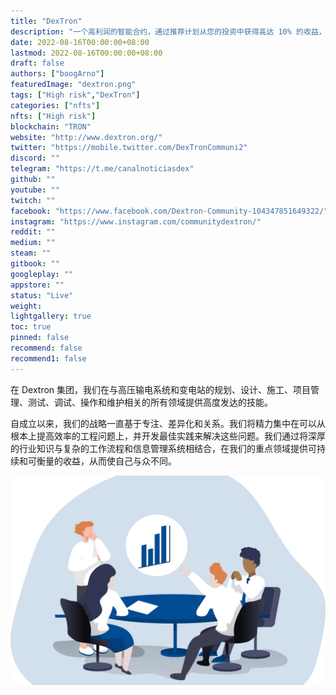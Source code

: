 ```yaml
---
title: "DexTron"
description: "一个高利润的智能合约，通过推荐计划从您的投资中获得高达 10% 的收益，每日即时取款，区块链技术，您投资的最佳选择"
date: 2022-08-16T00:00:00+08:00
lastmod: 2022-08-16T00:00:00+08:00
draft: false
authors: ["boogArno"]
featuredImage: "dextron.png"
tags: ["High risk","DexTron"]
categories: ["nfts"]
nfts: ["High risk"]
blockchain: "TRON"
website: "http://www.dextron.org/"
twitter: "https://mobile.twitter.com/DexTronCommuni2"
discord: ""
telegram: "https://t.me/canalnoticiasdex"
github: ""
youtube: ""
twitch: ""
facebook: "https://www.facebook.com/Dextron-Community-104347851649322/"
instagram: "https://www.instagram.com/communitydextron/"
reddit: ""
medium: ""
steam: ""
gitbook: ""
googleplay: ""
appstore: ""
status: "Live"
weight: 
lightgallery: true
toc: true
pinned: false
recommend: false
recommend1: false
---
```

在 Dextron 集团，我们在与高压输电系统和变电站的规划、设计、施工、项目管理、测试、调试、操作和维护相关的所有领域提供高度发达的技能。

自成立以来，我们的战略一直基于专注、差异化和关系。我们将精力集中在可以从根本上提高效率的工程问题上，并开发最佳实践来解决这些问题。我们通过将深厚的行业知识与复杂的工作流程和信息管理系统相结合，在我们的重点领域提供可持续和可衡量的收益，从而使自己与众不同。

![dextron-dapp-high-risk-tron-image1_acef5795bc554d223a1d41c4f9d9bc19](dextron-dapp-high-risk-tron-image1_acef5795bc554d223a1d41c4f9d9bc19.png)
